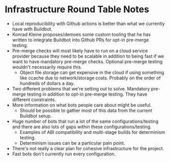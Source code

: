 # Infrastructure Round Table Notes

* Local reproducibility with Github actions is better than what we currently have
with Buildbot.
* Konrad Kleine proposes/demoes some custom tooling that he has written to integrate
Buildbot into Github PRs for opt-in pre-merge testing.
* Pre-merge checks will most likely have to run on a cloud service provider
because they need to be scalable in addition to being fast if we want to have mandatory
pre-merge checks. Optional pre-merge testing wouldn't necessarily require this.
  * Object file storage can get expensive in the cloud if using something like
  ccache due to network/storage costs. Probably on the order of hundreds of dollars
  a day.
* Two different problems that we're setting out to solve. Mandatory pre-merge
testing in addition to opt-in pre-merge testing. They have different constraints.
* More information on what bots people care about might be useful.
  * Should be possible to gather most of this data from the current Buildbot
  setup.
* Huge number of bots that run a lot of the same configurations/testing and there
are also lots of gaps within these configurations/testing.
  * Examples of ABI compatibility and multi-stage builds for determinism testing.
  * Determinism issues can be a particular pain point.
* There's not really a clear plan for cohesive infrastructure for the project.
* Fast bots don't currently run every configuration.

